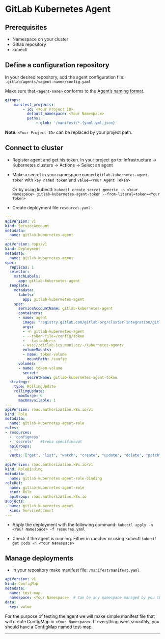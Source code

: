 # GitLab Kubernetes Agent

## Prerequisites
- Namespace on your cluster
- Gitlab repository
- kubectl


## Define a configuration repository

In your desired repository, add the agent configuration file: `.gitlab/agents/<agent-name>/config.yaml`

Make sure that `<agent-name>` conforms to the [Agent’s naming format](https://gitlab.com/gitlab-org/cluster-integration/gitlab-agent/-/blob/master/doc/identity_and_auth.md#agent-identity-and-name).

```yaml
gitops:
    manifest_projects:
        - id: <Your Project ID>
          default_namespace: <Your Namespace>
          paths:
              - glob: '/manifest/*.{yaml,yml,json}'
```
**Note**: `<Your Project ID>` can be replaced by your project path.


## Connect to cluster

- Register agent and get his token.
  In your project go to: 
  Infrastructure -> Kubernetes clusters -> Actions -> Select an agent 
- Make a secret in your namespace named `gitlab-kubernetes-agent-token` with `key named token` and `value=<Your Agent Token>`
  
  Or by using kubectl: `kubectl create secret generic -n <Your Namespace> gitlab-kubernetes-agent-token --from-literal=token=<Your Token>`

- Create deployment file `resources.yaml`:
```yaml
---
apiVersion: v1
kind: ServiceAccount
metadata:
  name: gitlab-kubernetes-agent
---
apiVersion: apps/v1
kind: Deployment
metadata:
  name: gitlab-kubernetes-agent
spec:
  replicas: 1
  selector:
    matchLabels:
      app: gitlab-kubernetes-agent
  template:
    metadata:
      labels:
        app: gitlab-kubernetes-agent  
    spec:
      serviceAccountName: gitlab-kubernetes-agent
      containers:
      - name: agent
        image: "registry.gitlab.com/gitlab-org/cluster-integration/gitlab-agent/agentk:stable"
        args:
        - -n gitlab-kubernetes-agent
        - --token-file=/config/token
        - --kas-address
        - wss://gitlab.ics.muni.cz/-/kubernetes-agent/
        volumeMounts:
        - name: token-volume
          mountPath: /config
      volumes:
      - name: token-volume
        secret:
          secretName: gitlab-kubernetes-agent-token
  strategy:
    type: RollingUpdate
    rollingUpdate:
      maxSurge: 0
      maxUnavailable: 1
---
apiVersion: rbac.authorization.k8s.io/v1
kind: Role
metadata:
  name: gitlab-kubernetes-agent-role
rules:
- resources:
  - 'configmaps'
  - 'secrets'   #treba specifikovat
  apiGroups: 
  - ""
  verbs: ["get", "list", "watch", "create", "update", "delete", "patch"]
---
apiVersion: rbac.authorization.k8s.io/v1
kind: RoleBinding
metadata:
  name: gitlab-kubernetes-agent-role-binding
roleRef:
  name: gitlab-kubernetes-agent-role
  kind: Role
  apiGroup: rbac.authorization.k8s.io
subjects:
- name: gitlab-kubernetes-agent
  kind: ServiceAccount
---
```
- Apply the deployment with the following command:
`kubectl apply -n <Your Namespace> -f resoures.yaml`

- Check if the agent is running. Either in rancher or using kubectl `kubectl get pods -n <Your Namespace>`

## Manage deployments

- In your repository make manifest file: `/manifest/manifest.yaml`
 
```yaml
apiVersion: v1
kind: ConfigMap
metadata:
  name: test-map
  namespace: <Your Namespace>  # Can be any namespace managed by you that the agent has access to.
data:
  key: value
```
For the purpose of testing the agent we will make simple manifest file that will create ConfigMap in `<Your Namespace>`.
If everything went smoothly, you should have a ConfigMap named test-map.

***

